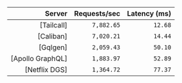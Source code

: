 <!-- PERFORMANCE_RESULTS_START -->

| Server | Requests/sec | Latency (ms) |
|--------:|--------------:|--------------:|
| [Tailcall] | `7,882.65` | `12.68` |
| [Caliban] | `7,020.21` | `14.44` |
| [Gqlgen] | `2,059.43` | `50.10` |
| [Apollo GraphQL] | `1,883.97` | `52.89` |
| [Netflix DGS] | `1,364.72` | `77.37` |

<!-- PERFORMANCE_RESULTS_END -->
